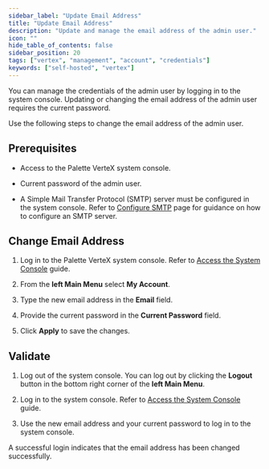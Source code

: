 ```yaml
---
sidebar_label: "Update Email Address"
title: "Update Email Address"
description: "Update and manage the email address of the admin user."
icon: ""
hide_table_of_contents: false
sidebar_position: 20
tags: ["vertex", "management", "account", "credentials"]
keywords: ["self-hosted", "vertex"]
---
```


You can manage the credentials of the admin user by logging in to the system console. Updating or changing the email address of the admin user requires the current password.

Use the following steps to change the email address of the admin user.

## Prerequisites

- Access to the Palette VerteX system console.

- Current password of the admin user.

- A Simple Mail Transfer Protocol (SMTP) server must be configured in the system console. Refer to [Configure SMTP](../smtp.md) page for guidance on how to configure an SMTP server.

## Change Email Address

1. Log in to the Palette VerteX system console. Refer to [Access the System Console](../system-management.md#access-the-system-console) guide.

2. From the **left Main Menu** select **My Account**.

3. Type the new email address in the **Email** field.

4. Provide the current password in the **Current Password** field.

5. Click **Apply** to save the changes.

## Validate

1. Log out of the system console. You can log out by clicking the **Logout** button in the bottom right corner of the **left Main Menu**.

2. Log in to the system console. Refer to [Access the System Console](../system-management.md#access-the-system-console) guide.

3. Use the new email address and your current password to log in to the system console.

A successful login indicates that the email address has been changed successfully.
